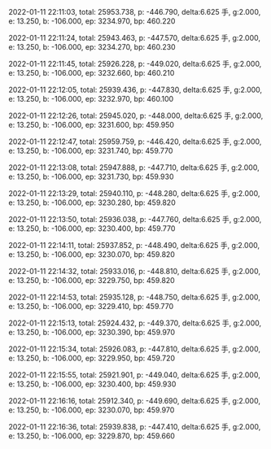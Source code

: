 2022-01-11 22:11:03, total: 25953.738, p: -446.790, delta:6.625 手, g:2.000, e: 13.250, b: -106.000, ep: 3234.970, bp: 460.220

2022-01-11 22:11:24, total: 25943.463, p: -447.570, delta:6.625 手, g:2.000, e: 13.250, b: -106.000, ep: 3234.270, bp: 460.230

2022-01-11 22:11:45, total: 25926.228, p: -449.020, delta:6.625 手, g:2.000, e: 13.250, b: -106.000, ep: 3232.660, bp: 460.210

2022-01-11 22:12:05, total: 25939.436, p: -447.830, delta:6.625 手, g:2.000, e: 13.250, b: -106.000, ep: 3232.970, bp: 460.100

2022-01-11 22:12:26, total: 25945.020, p: -448.000, delta:6.625 手, g:2.000, e: 13.250, b: -106.000, ep: 3231.600, bp: 459.950

2022-01-11 22:12:47, total: 25959.759, p: -446.420, delta:6.625 手, g:2.000, e: 13.250, b: -106.000, ep: 3231.740, bp: 459.770

2022-01-11 22:13:08, total: 25947.888, p: -447.710, delta:6.625 手, g:2.000, e: 13.250, b: -106.000, ep: 3231.730, bp: 459.930

2022-01-11 22:13:29, total: 25940.110, p: -448.280, delta:6.625 手, g:2.000, e: 13.250, b: -106.000, ep: 3230.280, bp: 459.820

2022-01-11 22:13:50, total: 25936.038, p: -447.760, delta:6.625 手, g:2.000, e: 13.250, b: -106.000, ep: 3230.400, bp: 459.770

2022-01-11 22:14:11, total: 25937.852, p: -448.490, delta:6.625 手, g:2.000, e: 13.250, b: -106.000, ep: 3230.070, bp: 459.820

2022-01-11 22:14:32, total: 25933.016, p: -448.810, delta:6.625 手, g:2.000, e: 13.250, b: -106.000, ep: 3229.750, bp: 459.820

2022-01-11 22:14:53, total: 25935.128, p: -448.750, delta:6.625 手, g:2.000, e: 13.250, b: -106.000, ep: 3229.410, bp: 459.770

2022-01-11 22:15:13, total: 25924.432, p: -449.370, delta:6.625 手, g:2.000, e: 13.250, b: -106.000, ep: 3230.390, bp: 459.970

2022-01-11 22:15:34, total: 25926.083, p: -447.810, delta:6.625 手, g:2.000, e: 13.250, b: -106.000, ep: 3229.950, bp: 459.720

2022-01-11 22:15:55, total: 25921.901, p: -449.040, delta:6.625 手, g:2.000, e: 13.250, b: -106.000, ep: 3230.400, bp: 459.930

2022-01-11 22:16:16, total: 25912.340, p: -449.690, delta:6.625 手, g:2.000, e: 13.250, b: -106.000, ep: 3230.070, bp: 459.970

2022-01-11 22:16:36, total: 25939.838, p: -447.410, delta:6.625 手, g:2.000, e: 13.250, b: -106.000, ep: 3229.870, bp: 459.660
